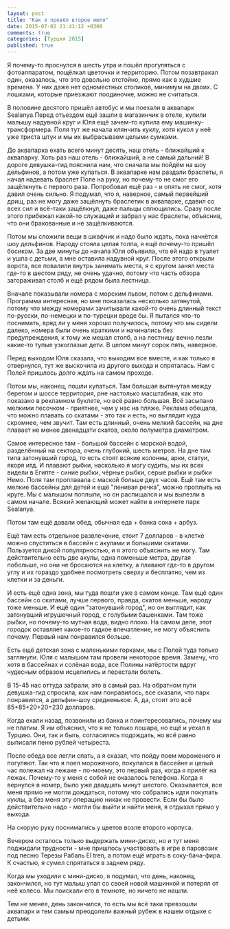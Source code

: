 ```yaml
---
layout: post
title: "Как я провёл второе июля"
date: 2015-07-02 21:41:12 +0300
comments: true
categories: [Турция 2015]
published: true
---
```

Я почему-то проснулся в шесть утра и пошёл прогуляться с фотоаппаратом, пощёлкал цветочки и территорию. Потом позавтракал один, оказалось, что это довольно отстойно, прямо как в худшие времена. У них даже нет одноместных столиков, минимум на двоих. С лошками, которые приезжают поодиночке, можно не считаться.

В половине десятого пришёл автобус и мы поехали в аквапарк Sealanya.Перед отъездом ещё зашли в магазинчик в отеле, купили малышу надувной круг и Юля ещё зачем-то купила ему машинку-трансформера. Поля тут же начала клянчить куклу, хотя кукол у неё уже триста штук и мы их выбрасываем целыми сумками.

До аквапарка ехать всего минут десять, наш отель - ближайший к аквапарку. Хоть раз наш отель - ближайший, а не самый дальний! В дороге девушка-гид пояснила нам, что сначала мы пойдём на шоу дельфинов, а потом уже купаться. В аквапарке нам раздали браслеты, я начал надевать браслет Поле на руку, но почему-то не смог его защёлкнуть с первого раза. Попробовал ещё раз - и опять не смог, хотя давил очень сильно. Я подумал, что я, наверное, самый первейший дрищ, раз не могу даже защёлнуть браслетик в аквапарке, сдавил со всех сил и всё-таки защёлкнул, даже пальцы сплющились. Сразу после этого прибежал какой-то служащий и забрал у нас браслеты, объяснив, что они бракованные и не защёлкиваются.

Потом мы сложили вещи в шкафчик и надо было ждать, пока начнётся шоу дельфинов. Народу стояла целая толпа, я ещё почему-то пришёл босиком. За две минуты до начала Юля объявила, что ей надо в туалет и ушла с детьми, а мне оставила надувной круг.  После этого открыли ворота, все повалили внутрь занимать места, я с кругом занял места где-то в шестом ряду, не очень удачно, потому что часть обзора загораживал столб и ещё рядом была лестница. 

Вначале показывали номера с морским львом, потом с дельфинами. Программа интересная, но мне показалась несколько затянутой, потому что между номерами зачитывали какой-то очень длинный текст по-русски, по-немецки и по-турецки вроде бы. Я пытался что-то поснимать, вряд ли у меня хорошо получилось, потому что мы сидели далеко, номера были очень краткими и начинались без предупреждения, к тому же мешал столб, а на лестницу вечно лезли какие-то тупые узкоглазые дети. В целом минут сорок пять, наверное.

Перед выходом Юля сказала, что выходим все вместе, и как только я отвернулся, тут же выскочила из другого выхода и спряталась. Нам с Полей пришлось долго ждать на самом проходе.

Потом мы, наконец, пошли купаться. Там большая вытянутая между берегом  и шоссе территория, рне настолько масштабная, как это показано в рекламном буклете, но всё равно большая. Всё засыпано мелкими песочком - приятнее, чем у нас на пляже. Реклама обещала, что можно плавать со скатами - это так и есть, но выглядит куда скромнее, чем звучит. Там есть длинный, очень мелкий бассейн, на дне плавает не менее двенадцати скатов, около полуметра диаметром. 

Самое интересное там - большой бассейн с морской водой, разделённый на сектора, очень глубокий, шесть метров. На дне там типа затонувший город, то есть стоят всякие колонны, арки, статуи, якоря итд. И плавают рыбки, насколько я могу судить, мы их всех видели в Египте - синие рыбки, чёрные рыбки, серые рыбки и рыбки Немо. Поля там проплавала с маской больше двух часов. Ещё там есть мелкие бассейны для детей и ещё "ленивая речка", можно проплыть на круге. Мы с малышом поплыли, но он распищался и мы вылезли в самом начале. Всякий желающий может найти в интернете парк Sealanya.

Потом там ещё давали обед, обычная еда + банка сока + арбуз.

Ещё там есть отдельное развлечение, стоит 7 долларов - в клетке можно спуститься в бассейн с акулами и большими скатами. Пользуется дикой популярностью, и я этого объяснить не могу. Там действительно есть две акулы, одна поменьше метра, другая побольше, но они не бросаются на клетку, а плавают где-то в другом углу и их гораздо удобнее посмотреть сверху и бесплатно, чем из клетки и за деньги.

И есть ещё одна зона, мы туда пошли уже в самом конце. Там ещё один бассейн со скатами, лучше первого, правда, скатов меньше, народу тоже меньше. И ещё один "затонувший город", но он выглядит, как затонувший игрушечный город, с голубыми башенками. Там тоже рыбки, но почему-то мутная вода, видно плохо. На самом деле, этот городок оставляет какое-то гадкое впечатление, не могу объяснить почему. Первый нам понравился больше. 

Есть ещё детская зона с маленькими горками, мы с Полей туда только заглянули. Юля с малышом там провели некоторое время. Замечу, что хотя в бассейнах и солёная вода, все Полины натёртости вдруг чудесным образом исцелились и перестали болеть.

В 15-45 нас оттуда забрали, это в самый раз. На обратном пути девушка-гид спросила, как нам понравилось, все сказали, что парк понравился, а дельфин-шоу средненькое. А, да, стоит это всё 85+85+20+20=230 долларов.

Когда ехали назад, позвонили из банка и поинтересовались, почему мы не платим. Я им объяснил, что я не только лошара, но ещё и уехал в Турцию. Они, так и быть, согласились подождать, но всё равно выписали пеню рублей четыреста.

После обеда все легли спать, а я сказал, что пойду поем мороженого и погуляют. Так что я поел мороженого, покупался в бассейне и целый час полежал на лежаке - по-моему, это первый раз, когда я прилёг на лежак. Почему-то у меня с собой не оказалось телефона. Когда я вернулся в номер, было уже двадцать минут шестого. Оказывается, все меня прямо не могли дождаться, потому что собрались идти покупать куклы, а без меня эту операцию никак не провести. Если бы было действительно надо - могли бы выйти и найти меня, я отдыхал прямо у выхода.

На скорую руку поснимались у цветов возле второго корпуса.

Вечером осталось только выдержать мини-диско, но и тут меня поджидали трудности - мне пришлось участвовать в игре в паровозик под песню Терезы Рабаль El tren, а потом ещё играть в соку-бача-фира. К счастью, я сумел спрятаться в заднем ряду.

Когда мы уходили с мини-диско, я подумал, что день, наконец, закончился, но тут малыш упал со своей новой машинкой и потерял от неё колесо. Мы поискали его в темноте, но ничего не нашли.

Тем не менее, день закончился, то есть мы всё таки превзошли аквапарк и тем самым преодолели важный рубеж в нашем отдыхе с детьми.